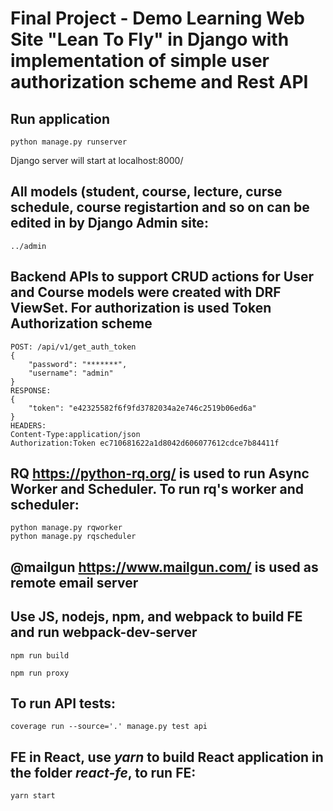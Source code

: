 # Final Project - Demo Learning Web Site "Lean To Fly" in Django with implementation of simple user authorization scheme and Rest API

## Run application
```
python manage.py runserver
```
Django server will start at localhost:8000/


##  All models (student, course, lecture, curse schedule, course registartion and so on can be edited in by Django Admin site:
```
../admin

```

## Backend APIs to support CRUD actions for User and Course models were created with DRF ViewSet. For authorization is used Token Authorization scheme

```
POST: /api/v1/get_auth_token
{
    "password": "*******",
    "username": "admin"
}
RESPONSE:
{
    "token": "e42325582f6f9fd3782034a2e746c2519b06ed6a"
}
HEADERS:
Content-Type:application/json
Authorization:Token ec710681622a1d8042d606077612cdce7b84411f

```

## RQ https://python-rq.org/ is used to run Async Worker and Scheduler. To run rq's worker and scheduler:
```
python manage.py rqworker
python manage.py rqscheduler
```

## @mailgun https://www.mailgun.com/ is used as remote email server

## Use JS, nodejs, npm, and webpack to build FE and run webpack-dev-server
```
npm run build

npm run proxy
```

## To run API tests:
```
coverage run --source='.' manage.py test api

```

## FE in React, use *yarn* to build React application in the folder *react-fe*, to run FE:
```
yarn start

```
